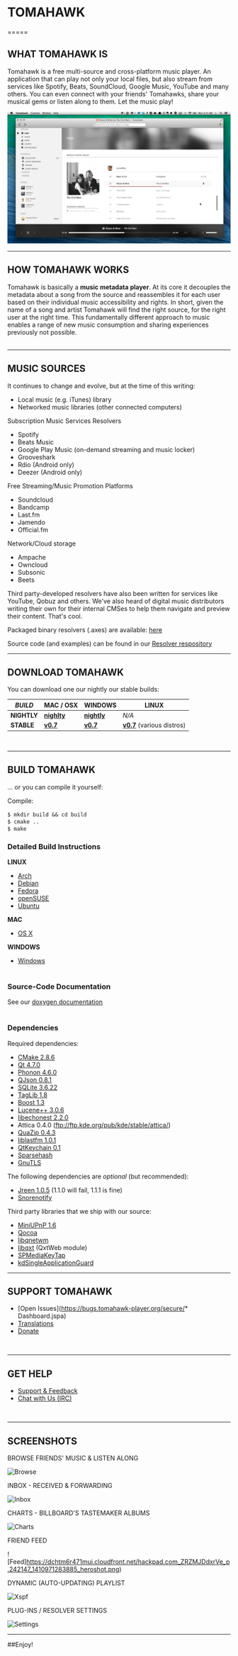 # TOMAHAWK

=====
## WHAT TOMAHAWK IS

Tomahawk is a free multi-source and cross-platform music player. An application that can play not only your local files, but also stream from services like Spotify, Beats, SoundCloud, Google Music, YouTube and many others. You can even connect with your friends' Tomahawks, share your musical gems or listen along to them. Let the music play!

![Tomahawk Screenshot](/data/screenshots/tomahawk-screenshot.png?raw=true)

------------------------------
## HOW TOMAHAWK WORKS
Tomahawk is basically a **music metadata player**.  At its core it decouples the metadata about a song from the source and reassembles it for each user based on their individual music accessibility and rights. In short, given the name of a song and artist Tomahawk will find the right source, for the right user at the right time.  This fundamentally different approach to music enables a range of new music consumption and sharing experiences previously not possible. 
<br /><br />

------------------------------
## MUSIC SOURCES
It continues to change and evolve, but at the time of this writing:

* Local music (e.g. iTunes) library
* Networked music libraries (other connected computers)

Subscription Music Services Resolvers

* Spotify
* Beats Music
* Google Play Music (on-demand streaming and music locker)
* Grooveshark 
* Rdio (Android only)
* Deezer (Android only)

Free Streaming/Music Promotion Platforms

* Soundcloud
* Bandcamp
* Last.fm
* Jamendo
* Official.fm


Network/Cloud storage
* Ampache
* Owncloud
* Subsonic
* Beets

Third party-developed resolvers have also been written for services like YouTube, Qobuz and others. We've also heard of digital music distributors writing their own for their internal CMSes to help them navigate and preview their content. That's cool.

Packaged binary resolvers (.axes) are available: [here](http://teom.org/axes)

Source code (and examples) can be found in our [Resolver respository](https://github.com/tomahawk-player/tomahawk-resolvers)

------------------------------
## DOWNLOAD TOMAHAWK

You can download one our nightly our stable builds:

|*BUILD* | MAC / OSX | WINDOWS | LINUX |
|---------------- | --------------- | --------------- | --------- |
|**NIGHTLY**     | [**nighlty**](http://download.tomahawk-player.org/nightly/mac/Tomahawk-latest.dmg) | [**nightly**](http://download.tomahawk-player.org/nightly/windows/tomahawk-latest.exe)  | *N/A* |
|**STABLE**      | [**v0.7**](http://download.tomahawk-player.org/Tomahawk-0.7.0.dmg)       | [**v0.7**](http://download.tomahawk-player.org/tomahawk-0.7.0.exe) | [**v0.7**](http://www.tomahawk-player.org/download.html#linux) (various distros) |

<br />

------------------------------
## BUILD TOMAHAWK

... or you can compile it yourself:

Compile:

    $ mkdir build && cd build
    $ cmake ..
    $ make

### Detailed Build Instructions


**LINUX**

* [Arch](http://wiki.tomahawk-player.org/index.php/Building_ArchLinux_package)
* [Debian](http://wiki.tomahawk-player.org/index.php/Building_on_Debian)
* [Fedora](http://wiki.tomahawk-player.org/index.php/Building_on_Fedora)
* [openSUSE](http://wiki.tomahawk-player.org/index.php/Building_on_openSUSE)
* [Ubuntu](http://wiki.tomahawk-player.org/index.php/Building_on_Ubuntu)


**MAC**

* [OS X](http://wiki.tomahawk-player.org/index.php/Building_OS_X_Application_Bunde)


**WINDOWS**

* [Windows](http://wiki.tomahawk-player.org/index.php/Building_Windows_Binary)
<br /><br />

### Source-Code Documentation

See our [doxygen documentation](http://dev.tomahawk-player.org/api/classes.html)
<br /><br />


### Dependencies


Required dependencies:

* [CMake 2.8.6](http://www.cmake.org/)
* [Qt 4.7.0](http://qt-project.org/)
* [Phonon 4.6.0 ](http://phonon.kde.org/)
* [QJson 0.8.1](http://qjson.sourceforge.net/)
* [SQLite 3.6.22](http://www.sqlite.org/)
* [TagLib 1.8](http://developer.kde.org/~wheeler/taglib.html)
* [Boost 1.3](http://www.boost.org/)
* [Lucene++ 3.0.6](https://github.com/luceneplusplus/LucenePlusPlus/)
* [libechonest 2.2.0](http://projects.kde.org/projects/playground/libs/libechonest/)
* Attica 0.4.0 (<ftp://ftp.kde.org/pub/kde/stable/attica/>)
* [QuaZip 0.4.3](http://quazip.sourceforge.net/)
* [liblastfm 1.0.1](https://github.com/lastfm/liblastfm/)
* [QtKeychain 0.1](https://github.com/frankosterfeld/qtkeychain/)
* [Sparsehash](https://code.google.com/p/sparsehash/)
* [GnuTLS](http://gnutls.org/)

The following dependencies are *optional* (but recommended):

* [Jreen 1.0.5](http://qutim.org/jreen/) (1.1.0 will fail, 1.1.1 is fine)
* [Snorenotify](https://github.com/Snorenotify/Snorenotify/)

Third party libraries that we ship with our source:

* [MiniUPnP 1.6](http://miniupnp.free.fr/)
* [Qocoa](https://github.com/mikemcquaid/Qocoa/)
* [libqnetwm](http://code.google.com/p/libqnetwm/)
* [libqxt](http://libqxt.org/) (QxtWeb module) 
* [SPMediaKeyTap](https://github.com/nevyn/SPMediaKeyTap/)
* [kdSingleApplicationGuard](http://www.kdab.com/)

------------------------------

## SUPPORT TOMAHAWK
* [Open Issues](https://bugs.tomahawk-player.org/secure/* Dashboard.jspa)
* [Translations](https://www.transifex.com/projects/p/tomahawk/)
* [Donate](https://flattr.com/thing/169312/Tomahawk)

<br />

------------------------------
## GET HELP
* [Support & Feedback](http://tomahawk.uservoice.com)
* [Chat with Us (IRC)](irc://irc.freenode.net/tomahawk)

<br />


------------------------------
## SCREENSHOTS

BROWSE FRIENDS' MUSIC & LISTEN ALONG

![Browse](https://dchtm6r471mui.cloudfront.net/hackpad.com_ZRZMJDdxrVe_p.242147_1410998050088_listen-along.jpg)

INBOX - RECEIVED & FORWARDING

![Inbox](https://dchtm6r471mui.cloudfront.net/hackpad.com_ZRZMJDdxrVe_p.242147_1410997751044_inbox.jpg)

CHARTS - BILLBOARD'S TASTEMAKER ALBUMS

![Charts](https://dchtm6r471mui.cloudfront.net/hackpad.com_ZRZMJDdxrVe_p.242147_1410997901969_charts.jpg)

FRIEND FEED

![Feed]https://dchtm6r471mui.cloudfront.net/hackpad.com_ZRZMJDdxrVe_p.242147_1410971283885_heroshot.png)


DYNAMIC (AUTO-UPDATING) PLAYLIST

![Xspf](https://dchtm6r471mui.cloudfront.net/hackpad.com_ZRZMJDdxrVe_p.242147_1410998362549_dynamic-playlist-1.jpg)


PLUG-INS / RESOLVER SETTINGS

![Settings](https://dchtm6r471mui.cloudfront.net/hackpad.com_ZRZMJDdxrVe_p.242147_1410998587408_prefs.jpg)

--------------

##Enjoy!
